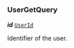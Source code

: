 

### UserGetQuery





  
<article>

***id*** [`UserId`](/storybook/user-model--page#userid) 

Identifier of the user.

</article>

